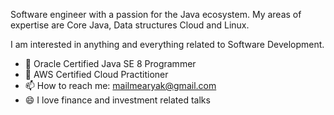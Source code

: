 

Software engineer with a passion for the Java ecosystem. My areas of expertise are Core Java, Data structures Cloud and Linux.

I am interested in anything and everything related to Software Development.

- 🌱 Oracle Certified Java SE 8 Programmer
- 🌱 AWS Certified Cloud Practitioner
- 📫 How to reach me: mailmearyak@gmail.com
- 😄 I love finance and investment related talks
